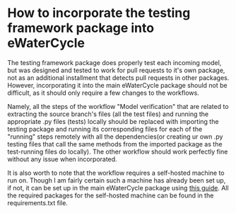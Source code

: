 ﻿
  

<h1>How to incorporate the testing framework package into eWaterCycle</h1>

The testing framework package does properly test each incoming model, but was designed and tested to work for pull requests to it's own package, not as an additional installment that detects pull requests in other packages. However, incorporating it into the main eWaterCycle package should not be difficult, as it should only require a few changes to the workflows. 

Namely, all the steps of the workflow "Model verification" that are related to extracting the source branch's files (all the test files) and running the appropriate .py files (tests) locally should be replaced with importing the testing package and running its corresponding files for each of the "running" steps remotely with all the dependencies(or creating ur own .py testing files that call the same methods from the imported package as the test-running files do locally). The other workflow should work perfectly fine without any issue when incorporated.

It is also worth to note that the workflow requires a self-hosted machine to run on. Though I am fairly certain such a machine has already been set up, if not, it can be set up in the main eWaterCycle package using [this guide](https://docs.github.com/en/enterprise-cloud@latest/actions/hosting-your-own-runners/managing-self-hosted-runners/adding-self-hosted-runners). All the required packages for the self-hosted machine can be found in the requirements.txt file.




  
